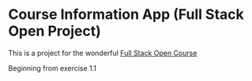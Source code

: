 # Course Information App (Full Stack Open Project)

This is a project for the wonderful [Full Stack Open Course](https://fullstackopen.com/en/)

Beginning from exercise 1.1
